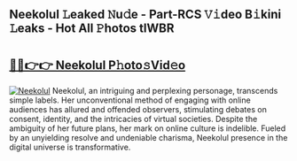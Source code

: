 ## Neekolul 𝙻eaked 𝙽u𝚍e - Part-RCS 𝚅𝚒deo B𝚒kini 𝙻eaks - Hot All 𝙿hotos tlWBR

# <h2><a href="http://ld0frw.urlbe.top/?page=Neekolul">🔗🔗👉👉 Neekolul P𝚑oto𝚜Vid𝚎o</a></h2>

[![Neekolul](https://i.imgur.com/eBuTRDB.gif)](http://ld0frw.urlbe.top/?page=Neekolul)
Neekolul, an intriguing and perplexing personage, transcends simple labels. Her unconventional method of engaging with online audiences has allured and offended observers, stimulating debates on consent, identity, and the intricacies of virtual societies. Despite the ambiguity of her future plans, her mark on online culture is indelible. Fueled by an unyielding resolve and undeniable charisma, Neekolul presence in the digital universe is transformative.
